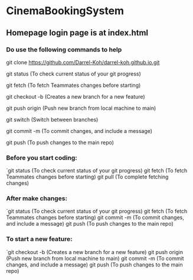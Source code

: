 ﻿# CinemaBookingSystem

## Homepage login page is at index.html


### Do use the following commands to help

git clone https://github.com/Darrel-Koh/darrel-koh.github.io.git

git status (To check current status of your git progress)

git fetch (To fetch Teammates changes before starting)

git checkout -b <new-branch-name> (Creates a new branch for a new feature)

git push origin <new-branch-name> (Push new branch from local machine to main)

git switch <file-name> (Switch between branches)

git commit -m (To commit changes, and include a message)

git push (To push changes to the main repo)


### Before you start coding:
`git status (To check current status of your git progress)
git fetch (To fetch Teammates changes before starting)
git pull (To complete fetching changes)

### After make changes:
`git status (To check current status of your git progress)
git fetch (To fetch Teammates changes before starting)
git commit -m (To commit changes, and include a message)
git push (To push changes to the main repo)

### To start a new feature:
`git checkout -b <new-branch-name> (Creates a new branch for a new feature)
git push origin <new-branch-name> (Push new branch from local machine to main)
git commit -m (To commit changes, and include a message)
git push (To push changes to the main repo)
